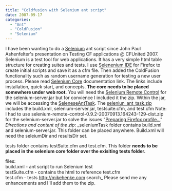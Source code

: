 ```yaml
---
title: "Coldfusion with Selenium ant script"
date: 2007-09-17
categories: 
  - "Ant"
  - "ColdFusion"
  - "Selenium"
---
```


I have been wanting to do a [Selenium](http://www.openqa.org/selenium/) ant script since John Paul Ashenfelter's presentation on Testing CF applications @ CFUnited 2007. Selenium is a test tool for web applications. It has a very simple html table structure for creating suites and tests. I use [Selenenium IDE](http://www.openqa.org/selenium-ide/) for Firefox to create initial scripts and save it as a cfm file. Then added the ColdFusion functionality such as random username generation for testing a new user process. Please read [Selenium Core](http://www.openqa.org/selenium-core/) documentation link. The links include installation, quick start, and concepts. **The core needs to be placed somewhere under web root.** You will need the [Selenium Remote Control](http://www.openqa.org/selenium-rc/) for the selenium-server.jar but for convience I included it the zip. Within the jar, we will be accessing the [SeleneseAntTask](http://release.openqa.org/selenium-remote-control/0.9.0/doc/server/org/openqa/selenium/server/ant/SeleneseAntTask.html). The [seleniun\_ant\_task.zip](http://mikehenke.com/machblog//uploads/enclosures/seleniun%5Fant%5Ftask%2Ezip) includes the build.xml, selenium-server.jar, testsuite.cfm, and test.cfm Note: I had to use selenium-remote-control-0.9.2-20070913.164243-129-dist.zip for the selenium-server.jar to solve the issues "[Preparing Firefox profile...](http://jira.openqa.org/browse/SRC-225)" _Directions and content of the zip:_ _seleniumTask folder contains build.xml and selenium-server.jar. This folder can be placed anywhere. Build.xml will need the seleiumDir and resultsDir set.  
  
tests folder contains testSuite.cfm and test.cfm. This folder **needs to be placed in the selenium core folder over the exisiting tests folder.**  
  
files:  
build.xml - ant script to run Selenium test  
testSuite.cfm - contains the html to reference test.cfm  
test.cfm - tests http://mikehenke.com search_ Please send me any enhancements and I'll add them to the zip.
